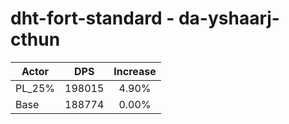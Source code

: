 # dht-fort-standard - da-yshaarj-cthun
| Actor | DPS | Increase |
|---|:---:|:---:|
|PL_25%|198015|4.90%|
|Base|188774|0.00%|
